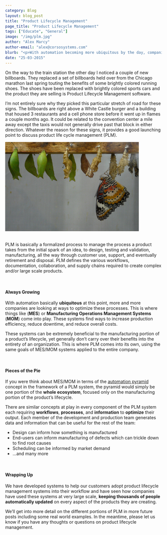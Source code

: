 ```yaml
---
category: Blog
layout: blog_post
title: "Product Lifecycle Management"
page_title: "Product Lifecycle Management"
tags: ["Educate", "General"]
image: "/img/plm.jpg"
author: "Alex Marcy"
author-email: "alex@corsosystems.com"
blurb: "<p>With automation becoming more ubiquitous by the day, companies are looking for other ways to streamline their production processes. Start learning how Product Lifecycle Management is one step in the right direction.</p>"
date: "25-03-2015"
---
```


<p>On the way to the train station the other day I noticed a couple of new billboards. They replaced a set of billboards held over from the Chicago marathon last spring touting the benefits of some brightly colored running shoes. The shoes have been replaced with brightly colored sports cars and the product they are selling is Product Lifecycle Management software.</p>

<p>I’m not entirely sure why they picked this particular stretch of road for these signs. The billboards are right above a White Castle burger and a building that housed 3 restaurants and a cell phone store before it went up in flames a couple months ago. It could be related to the convention center a mile away except the taxis would not generally drive past that block in either direction. Whatever the reason for these signs, it provides a good launching point to discuss product life cycle management (PLM).</p>

<img src="/img/plm.jpg" width="430px"/>
<br/>
<br/>


<p>PLM is basically a formalized process to manage the process a product takes from the initial spark of an idea, to design, testing and validation, manufacturing, all the way through customer use, support, and eventually retirement and disposal. PLM defines the various workflows, documentation, collaboration, and supply chains required to create complex and/or large scale products.</p>

<br/>
<h4>Always Growing</h4>
<p>With automation basically <b>ubiquitous</b> at this point, more and more companies are looking at ways to optimize these processes. This is where things like <bManufacturing Execution</b> (<b>MES</b>) or <b>Manufacturing Operations Management Systems</b> (<b>MOM</b>) come into play. These systems find ways to increase production efficiency, reduce downtime, and reduce overall costs.</p>

<p>These systems can be extremely beneficial to the manufacturing portion of a product’s lifecycle, yet generally don’t carry over their benefits into the entirety of an organization. This is where PLM comes into its own, using the same goals of MES/MOM systems applied to the entire company.</p>

<br/>

<h4>Pieces of the Pie</h4>
<p>If you were think about MES/MOM in terms of the <a href="https://www.astuteo.com/articles/intelligent-automation-for-manufacturing-part-1/">automation pyramid</a> concept in the framework of a PLM system, the pyramid would simply be one portion of the <b>whole ecosystem</b>, focused only on the manufacturing portion of the product’s lifecycle.</p>

<p>There are similar concepts at play in every component of the PLM system each requiring <b>workflows</b>, <b>processes</b>, and <b>information</b> to <b>optimize</b> their output. Each member of the development and production team generates data and information that can be useful for the rest of the team:</p>

<ul>
	<li>Design can inform how something is manufactured</li>
	<li>End-users can inform manufacturing of defects which can trickle down to find root causes</li>
	<li>Scheduling can be informed by market demand</li>
	<li>...and many more</li>
</ul>
<br/>
<h4>Wrapping Up</h4>
<p>We have developed systems to help our customers adopt product lifecycle management systems into their workflow and have seen how companies have used these systems at very large scale, <b>keeping thousands of people automatically updated</b> on every aspect of the products they are creating.</p>

<p>We’ll get into more detail on the different portions of PLM in more future posts including some real world examples. In the meantime, please let us know if you have any thoughts or questions on product lifecycle management.</p>


